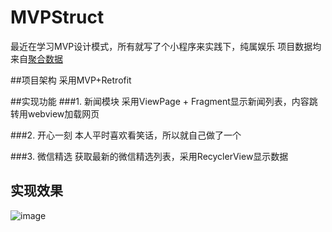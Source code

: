 # MVPStruct

最近在学习MVP设计模式，所有就写了个小程序来实践下，纯属娱乐
项目数据均来自[聚合数据](https://www.juhe.cn/)

##项目架构
采用MVP+Retrofit

##实现功能
###1. 新闻模块
采用ViewPage + Fragment显示新闻列表，内容跳转用webview加载网页

###2. 开心一刻
本人平时喜欢看笑话，所以就自己做了一个

###3. 微信精选
获取最新的微信精选列表，采用RecyclerView显示数据

## 实现效果

![image](https://github.com/xujianye/retrofit_mvp_demo/blob/master/app/src/main/res/raw/application.gif?raw=true)


